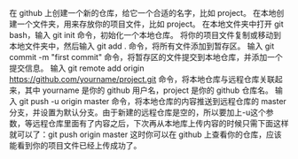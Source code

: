 在 github 上创建一个新的仓库，给它一个合适的名字，比如 project。
在本地创建一个文件夹，用来存放你的项目文件，比如 project。
在本地文件夹中打开 git bash，输入 git init 命令，初始化一个本地仓库。
将你的项目文件复制或移动到本地文件夹中，然后输入 git add . 命令，将所有文件添加到暂存区。
输入 git commit -m "first commit" 命令，将暂存区的文件提交到本地仓库，并添加一个提交信息。
输入 git remote add origin https://github.com/yourname/project.git 命令，将本地仓库与远程仓库关联起来，其中 yourname 是你的 github 用户名，project 是你的 github 仓库名。
输入 git push -u origin master 命令，将本地仓库的内容推送到远程仓库的 master 分支，并设置为默认分支。由于新建的远程仓库是空的，所以要加上-u这个参数，等远程仓库里面有了内容之后，下次再从本地库上传内容的时候只需下面这样就可以了：git push origin master 
这时你可以在 github 上查看你的仓库，应该能看到你的项目文件已经上传成功了。